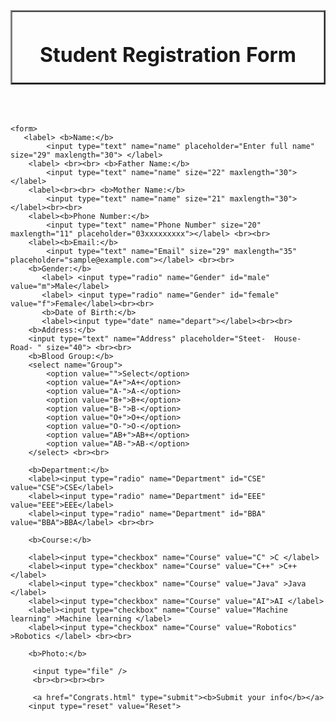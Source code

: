 <html>
    <head>
        <title>Form</title>
    </head>
    <body>
        <br><br><br>
<form>
        <table border="2" cellpadding="35">
    <tr>
        <th width="1100"><h1>Student Registration Form</h1></th>
    </tr>
</table>

<br><br>

<p>

    <form>
       <label> <b>Name:</b>
            <input type="text" name="name" placeholder="Enter full name" size="29" maxlength="30"> </label>
        <label> <br><br> <b>Father Name:</b>
            <input type="text" name="name" size="22" maxlength="30"> </label>
        <label><br><br> <b>Mother Name:</b>
            <input type="text" name="name" size="21" maxlength="30"> </label><br><br>
        <label><b>Phone Number:</b>
            <input type="text" name="Phone Number" size="20" maxlength="11" placeholder="03xxxxxxxxx"></label> <br><br>
        <label><b>Email:</b> 
            <input type="text" name="Email" size="29" maxlength="35" placeholder="sample@example.com"></label> <br><br>
        <b>Gender:</b>
           <label> <input type="radio" name="Gender" id="male" value="m">Male</label>
           <label> <input type="radio" name="Gender" id="female" value="f">Female</label><br><br>
           <b>Date of Birth:</b>
           <label><input type="date" name="depart"></label><br><br>
        <b>Address:</b>
        <input type="text" name="Address" placeholder="Steet-  House-  Road- " size="40"> <br><br>
        <b>Blood Group:</b>
        <select name="Group">
            <option value="">Select</option>
            <option value="A+">A+</option>
            <option value="A-">A-</option>
            <option value="B+">B+</option>
            <option value="B-">B-</option>
            <option value="O+">O+</option>
            <option value="O-">O-</option>
            <option value="AB+">AB+</option>
            <option value="AB-">AB-</option>
        </select> <br><br>
        
        <b>Department:</b>
        <label><input type="radio" name="Department" id="CSE" value="CSE">CSE</label>
        <label><input type="radio" name="Department" id="EEE" value="EEE">EEE</label>
        <label><input type="radio" name="Department" id="BBA" value="BBA">BBA</label> <br><br>

        <b>Course:</b>

        <label><input type="checkbox" name="Course" value="C" >C </label>
        <label><input type="checkbox" name="Course" value="C++" >C++ </label>
        <label><input type="checkbox" name="Course" value="Java" >Java </label>
        <label><input type="checkbox" name="Course" value="AI">AI </label>
        <label><input type="checkbox" name="Course" value="Machine learning" >Machine learning </label>
        <label><input type="checkbox" name="Course" value="Robotics" >Robotics </label> <br><br>

        <b>Photo:</b>

         <input type="file" />
         <br><br><br><br>

         <a href="Congrats.html" type="submit"><b>Submit your info</b></a>
        <input type="reset" value="Reset">

</form>
</p>
    </body>
</html>
